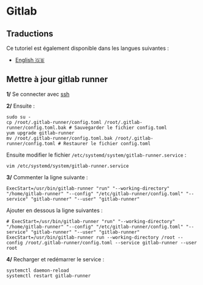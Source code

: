 # Gitlab

## Traductions

Ce tutoriel est également disponible dans les langues suivantes :
* [English 🇬🇧](../../../tutorials/gitlab.md)

## Mettre à jour gitlab runner

**1/** Se connecter avec [ssh](./ssh.md)

**2/** Ensuite :

```shell
sudo su -
cp /root/.gitlab-runner/config.toml /root/.gitlab-runner/config.toml.bak # Sauvegarder le fichier config.toml
yum upgrade gitlab-runner
mv /root/.gitlab-runner/config.toml.bak /root/.gitlab-runner/config.toml # Restaurer le fichier config.toml
```

Ensuite modifier le fichier  `/etc/systemd/system/gitlab-runner.service` :

```shell
vim /etc/systemd/system/gitlab-runner.service
```

**3/** Commenter la ligne suivante :

```shell
ExecStart=/usr/bin/gitlab-runner "run" "--working-directory" "/home/gitlab-runner" "--config" "/etc/gitlab-runner/config.toml" "--service" "gitlab-runner" "--user" "gitlab-runner"
```

Ajouter en dessous la ligne suivantes :

```shell
# ExecStart=/usr/bin/gitlab-runner "run" "--working-directory" "/home/gitlab-runner" "--config" "/etc/gitlab-runner/config.toml" "--service" "gitlab-runner" "--user" "gitlab-runner"
ExecStart=/usr/bin/gitlab-runner run --working-directory /root --config /root/.gitlab-runner/config.toml --service gitlab-runner --user root
```

**4/** Recharger et redémarrer le service :

```shell
systemctl daemon-reload
systemctl restart gitlab-runner
```
